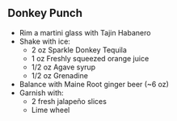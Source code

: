 Donkey Punch
------------

* Rim a martini glass with Tajin Habanero
* Shake with ice:
  * 2 oz Sparkle Donkey Tequila
  * 1 oz Freshly squeezed orange juice
  * 1/2 oz Agave syrup
  * 1/2 oz Grenadine
* Balance with Maine Root ginger beer (~6 oz)
* Garnish with:
  * 2 fresh jalapeño slices
  * Lime wheel
